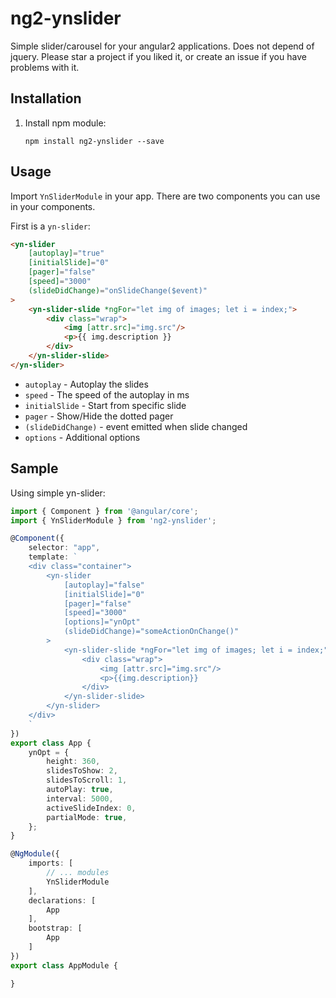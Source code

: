 # ng2-ynslider
Simple slider/carousel for your angular2 applications.
Does not depend of jquery.
Please star a project if you liked it, or create an issue if you have problems with it.

## Installation

1. Install npm module:
    
    `npm install ng2-ynslider --save`

## Usage

Import `YnSliderModule` in your app.
There are two components you can use in your components.

First is a `yn-slider`:

```html
<yn-slider
    [autoplay]="true"
    [initialSlide]="0"
    [pager]="false"
    [speed]="3000"
    (slideDidChange)="onSlideChange($event)"
>
    <yn-slider-slide *ngFor="let img of images; let i = index;">
        <div class="wrap">
            <img [attr.src]="img.src"/>
            <p>{{ img.description }}
        </div>
    </yn-slider-slide>
</yn-slider>
```

* `autoplay` - Autoplay the slides
* `speed` - The speed of the autoplay in ms
* `initialSlide` - Start from specific slide
* `pager` - Show/Hide the dotted pager
* `(slideDidChange)` - event emitted when slide changed
* `options` - Additional options
## Sample

Using simple yn-slider:

```typescript
import { Component } from '@angular/core';
import { YnSliderModule } from 'ng2-ynslider';

@Component({
    selector: "app",
    template: `
    <div class="container">
        <yn-slider
            [autoplay]="false"
            [initialSlide]="0"
            [pager]="false"
            [speed]="3000"
            [options]="ynOpt"
            (slideDidChange)="someActionOnChange()"
        >
            <yn-slider-slide *ngFor="let img of images; let i = index;">
                <div class="wrap">
                    <img [attr.src]="img.src"/>
                    <p>{{img.description}}
                </div>
            </yn-slider-slide>
        </yn-slider>
    </div>
    `
})
export class App {
    ynOpt = {
        height: 360,
        slidesToShow: 2,
        slidesToScroll: 1,
        autoPlay: true,
        interval: 5000,
        activeSlideIndex: 0,
        partialMode: true,
    };
}

@NgModule({
    imports: [
        // ... modules
        YnSliderModule
    ],
    declarations: [
        App
    ],
    bootstrap: [
        App
    ]
})
export class AppModule {

}
```
